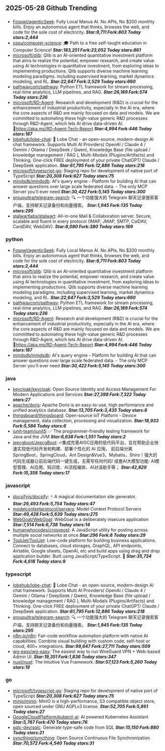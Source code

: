 ## 2025-05-28 Github Trending

### 
* [Fosowl/agenticSeek](https://github.com/Fosowl/agenticSeek): Fully Local Manus AI. No APIs, No $200 monthly bills. Enjoy an autonomous agent that thinks, browses the web, and code for the sole cost of electricity. ***Star:9,711 Fork:803 Today stars:2,444***
* [ossu/computer-science](https://github.com/ossu/computer-science): 🎓 Path to a free self-taught education in Computer Science! ***Star:183,251 Fork:23,052 Today stars:861***
* [microsoft/qlib](https://github.com/microsoft/qlib): Qlib is an AI-oriented quantitative investment platform that aims to realize the potential, empower research, and create value using AI technologies in quantitative investment, from exploring ideas to implementing productions. Qlib supports diverse machine learning modeling paradigms. including supervised learning, market dynamics modeling, and RL. ***Star:22,647 Fork:3,529 Today stars:660***
* [pathwaycom/pathway](https://github.com/pathwaycom/pathway): Python ETL framework for stream processing, real-time analytics, LLM pipelines, and RAG. ***Star:26,189 Fork:574 Today stars:236***
* [microsoft/RD-Agent](https://github.com/microsoft/RD-Agent): Research and development (R&D) is crucial for the enhancement of industrial productivity, especially in the AI era, where the core aspects of R&D are mainly focused on data and models. We are committed to automating these high-value generic R&D processes through R&D-Agent, which lets AI drive data-driven AI. 🔗https://aka.ms/RD-Agent-Tech-Report ***Star:4,994 Fork:446 Today stars:187***
* [lobehub/lobe-chat](https://github.com/lobehub/lobe-chat): 🤯 Lobe Chat - an open-source, modern-design AI chat framework. Supports Multi AI Providers( OpenAI / Claude 4 / Gemini / Ollama / DeepSeek / Qwen), Knowledge Base (file upload / knowledge management / RAG ), Multi-Modals (Plugins/Artifacts) and Thinking. One-click FREE deployment of your private ChatGPT/ Claude / DeepSeek application. ***Star:61,795 Fork:12,886 Today stars:218***
* [microsoft/typescript-go](https://github.com/microsoft/typescript-go): Staging repo for development of native port of TypeScript ***Star:20,308 Fork:627 Today stars:75***
* [mindsdb/mindsdb](https://github.com/mindsdb/mindsdb): AI's query engine - Platform for building AI that can answer questions over large scale federated data. - The only MCP Server you'll ever need ***Star:30,422 Fork:5,145 Today stars:300***
* [groupultra/telegram-search](https://github.com/groupultra/telegram-search): 🔍 一个功能强大的 Telegram 聊天记录搜索客户端，支持聊天记录备份和向量搜索。 ***Star:1,945 Fork:135 Today stars:295***
* [stalwartlabs/stalwart](https://github.com/stalwartlabs/stalwart): All-in-one Mail & Collaboration server. Secure, scalable and fluent in every protocol (IMAP, JMAP, SMTP, CalDAV, CardDAV, WebDAV). ***Star:8,080 Fork:380 Today stars:169***

### python
* [Fosowl/agenticSeek](https://github.com/Fosowl/agenticSeek): Fully Local Manus AI. No APIs, No $200 monthly bills. Enjoy an autonomous agent that thinks, browses the web, and code for the sole cost of electricity. ***Star:9,711 Fork:803 Today stars:2,444***
* [microsoft/qlib](https://github.com/microsoft/qlib): Qlib is an AI-oriented quantitative investment platform that aims to realize the potential, empower research, and create value using AI technologies in quantitative investment, from exploring ideas to implementing productions. Qlib supports diverse machine learning modeling paradigms. including supervised learning, market dynamics modeling, and RL. ***Star:22,647 Fork:3,529 Today stars:660***
* [pathwaycom/pathway](https://github.com/pathwaycom/pathway): Python ETL framework for stream processing, real-time analytics, LLM pipelines, and RAG. ***Star:26,189 Fork:574 Today stars:236***
* [microsoft/RD-Agent](https://github.com/microsoft/RD-Agent): Research and development (R&D) is crucial for the enhancement of industrial productivity, especially in the AI era, where the core aspects of R&D are mainly focused on data and models. We are committed to automating these high-value generic R&D processes through R&D-Agent, which lets AI drive data-driven AI. 🔗https://aka.ms/RD-Agent-Tech-Report ***Star:4,994 Fork:446 Today stars:187***
* [mindsdb/mindsdb](https://github.com/mindsdb/mindsdb): AI's query engine - Platform for building AI that can answer questions over large scale federated data. - The only MCP Server you'll ever need ***Star:30,422 Fork:5,145 Today stars:300***

### java
* [keycloak/keycloak](https://github.com/keycloak/keycloak): Open Source Identity and Access Management For Modern Applications and Services ***Star:27,398 Fork:7,322 Today stars:27***
* [apache/doris](https://github.com/apache/doris): Apache Doris is an easy-to-use, high performance and unified analytics database. ***Star:13,705 Fork:3,435 Today stars:8***
* [thingsboard/thingsboard](https://github.com/thingsboard/thingsboard): Open-source IoT Platform - Device management, data collection, processing and visualization. ***Star:18,933 Fork:5,586 Today stars:6***
* [junit-team/junit5](https://github.com/junit-team/junit5): ✅ The programmer-friendly testing framework for Java and the JVM ***Star:6,638 Fork:1,551 Today stars:2***
* [jeecgboot/JeecgBoot](https://github.com/jeecgboot/JeecgBoot): 🔥集成完善AIGC应用的低代码平台，旨在帮助企业快速实现低代码开发和构建、部署个性化的 AI 应用。 前后端分离 SpringBoot，SpringCloud，Ant Design&Vue3，Mybatis，Shiro！强大的代码生成器让前后端代码一键生成，无需写任何代码! 成套AI大模型功能: AI模型管理、AI应用、知识库、AI流程编排、AI对话助手等； ***Star:42,829 Fork:15,358 Today stars:17***

### javascript
* [docsifyjs/docsify](https://github.com/docsifyjs/docsify): 🃏 A magical documentation site generator. ***Star:29,493 Fork:5,754 Today stars:47***
* [modelcontextprotocol/servers](https://github.com/modelcontextprotocol/servers): Model Context Protocol Servers ***Star:49,428 Fork:5,639 Today stars:275***
* [WebGoat/WebGoat](https://github.com/WebGoat/WebGoat): WebGoat is a deliberately insecure application ***Star:7,514 Fork:6,738 Today stars:14***
* [humanwhocodes/crosspost](https://github.com/humanwhocodes/crosspost): A JavaScript utility for posting across multiple social networks at once ***Star:296 Fork:8 Today stars:29***
* [ToolJet/ToolJet](https://github.com/ToolJet/ToolJet): Low-code platform for building business applications. Connect to databases, cloud storages, GraphQL, API endpoints, Airtable, Google sheets, OpenAI, etc and build apps using drag and drop application builder. Built using JavaScript/TypeScript. 🚀 ***Star:35,734 Fork:4,618 Today stars:9***

### typescript
* [lobehub/lobe-chat](https://github.com/lobehub/lobe-chat): 🤯 Lobe Chat - an open-source, modern-design AI chat framework. Supports Multi AI Providers( OpenAI / Claude 4 / Gemini / Ollama / DeepSeek / Qwen), Knowledge Base (file upload / knowledge management / RAG ), Multi-Modals (Plugins/Artifacts) and Thinking. One-click FREE deployment of your private ChatGPT/ Claude / DeepSeek application. ***Star:61,795 Fork:12,886 Today stars:218***
* [groupultra/telegram-search](https://github.com/groupultra/telegram-search): 🔍 一个功能强大的 Telegram 聊天记录搜索客户端，支持聊天记录备份和向量搜索。 ***Star:1,945 Fork:135 Today stars:295***
* [n8n-io/n8n](https://github.com/n8n-io/n8n): Fair-code workflow automation platform with native AI capabilities. Combine visual building with custom code, self-host or cloud, 400+ integrations. ***Star:99,647 Fork:27,711 Today stars:509***
* [wg-easy/wg-easy](https://github.com/wg-easy/wg-easy): The easiest way to run WireGuard VPN + Web-based Admin UI. ***Star:19,351 Fork:1,836 Today stars:347***
* [nuxt/nuxt](https://github.com/nuxt/nuxt): The Intuitive Vue Framework. ***Star:57,123 Fork:5,260 Today stars:19***

### go
* [microsoft/typescript-go](https://github.com/microsoft/typescript-go): Staging repo for development of native port of TypeScript ***Star:20,308 Fork:627 Today stars:75***
* [minio/minio](https://github.com/minio/minio): MinIO is a high-performance, S3 compatible object store, open sourced under GNU AGPLv3 license. ***Star:52,705 Fork:5,861 Today stars:27***
* [GoogleCloudPlatform/kubectl-ai](https://github.com/GoogleCloudPlatform/kubectl-ai): AI powered Kubernetes Assistant ***Star:5,787 Fork:470 Today stars:76***
* [sqlc-dev/sqlc](https://github.com/sqlc-dev/sqlc): Generate type-safe code from SQL ***Star:15,150 Fork:880 Today stars:21***
* [syncthing/syncthing](https://github.com/syncthing/syncthing): Open Source Continuous File Synchronization ***Star:70,572 Fork:4,540 Today stars:31***

